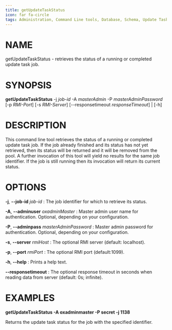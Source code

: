 ```yaml
---
title: getUpdateTaskStatus
icon: far fa-circle
tags: Administration, Command Line tools, Database, Schema, Update Task
---
```


# NAME

getUpdateTaskStatus - retrieves the status of a running or completed update task job.

# SYNOPSIS

**getUpdateTaskStatus** -j *job-id* -A *masterAdmin* -P *masterAdminPassword* [-p *RMI-Port*] [-s *RMI-Server*] [--responsetimeout *responseTimeout*] | [-h]

# DESCRIPTION

This command line tool retrieves the status of a running or completed update task job.  If the job already finished and its status has not yet retrieved, then its status will be returned and it will be removed from the pool. A further invocation of this tool will yield no results for the same job identifier. If the job is still running then its invocation will return its current status.

# OPTIONS

**-j**, **--job-id** *job-id*
: The job identifier for which to retrieve its status.

**-A**, **--adminuser** *oxadminMaster*
: Master admin user name for authentication. Optional, depending on your configuration.

**-P**, **--adminpass** *masterAdminPassword*
: Master admin password for authentication. Optional, depending on your configuration.

**-s**, **--server** *rmiHost*
: The optional RMI server (default: localhost).

**-p**, **--port** *rmiPort*
: The optional RMI port (default:1099).

**-h**, **--help**
: Prints a help text.

**--responsetimeout**
: The optional response timeout in seconds when reading data from server (default: 0s; infinite).

# EXAMPLES

**getUpdateTaskStatus -A oxadminmaster -P secret -j 1138**

Returns the update task status for the job with the specified identifier.

